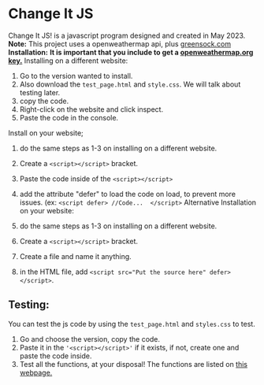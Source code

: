 # Change It JS
Change It JS! is a javascript program designed and created in May 2023.
**Note:**
This project uses a openweathermap api, plus [greensock.com](https://greensock.com)
**Installation:**
**It is important that you include to get a [openweathermap.org key.](https://openweathermap.org)**
Installing on a different website:

 1. Go to the version wanted to install.
 2. Also download the `test_page.html` and `style.css`. We will talk about testing later.
 3. copy the code.
 4. Right-click on the website and click inspect. 
 5. Paste the code in the console.





Install on your website;
1. do the same steps as 1-3 on installing on a different website.
2. Create a `<script></script>` bracket.
3. Paste the code inside of the `<script></script>`
4. add the attribute "defer" to load the code on load, to prevent more issues. (ex: `<script defer> //Code...  </script>`
Alternative Installation on your website:

1. do the same steps as 1-3 on installing on a different website.
2. Create a `<script></script>` bracket.
3. Create a file and name it anything.
4. in the HTML file, add `<script src="Put the source here" defer></script>`.
## Testing:
You can test the js code by using the `test_page.html` and `styles.css` to test.
1. Go and choose the version, copy the code.
2. Paste it in the `'<script></script>'` if it exists, if not, create one and paste the code inside.
3. Test all the functions, at your disposal! The functions are listed on [this webpage.](https://tinyurl.com/changeitjavascript)
   

